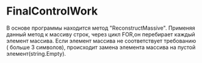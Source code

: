 # FinalControlWork


В основе программы находится метод "ReconstructMassive". Применяя данный метод к массиву строк, через цикл FOR,он перебирает каждый элемент массива. Если элемент массива не соответствует требованию ( больше 3 символов), происходит замена элемента массива на пустой элемент(string.Empty).
